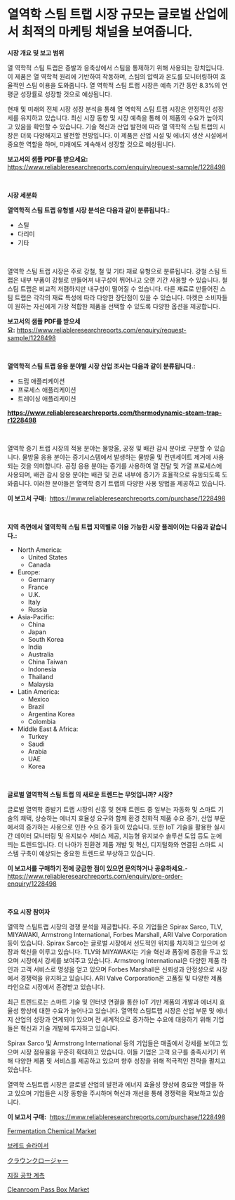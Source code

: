 <p><h1>열역학 스팀 트랩 시장 규모는 글로벌 산업에서 최적의 마케팅 채널을 보여줍니다.</h1></p><p><strong>시장 개요 및 보고 범위</strong></p>
<p><p>열 역학적 스팀 트랩은 증발과 응축상에서 스팀을 통제하기 위해 사용되는 장치입니다. 이 제품은 열 역학적 원리에 기반하여 작동하며, 스팀의 압력과 온도를 모니터링하여 효율적인 스팀 이용을 도와줍니다. 열 역학적 스팀 트랩 시장은 예측 기간 동안 8.3%의 연평균 성장률로 성장할 것으로 예상됩니다.</p><p>현재 및 미래의 전체 시장 성장 분석을 통해 열 역학적 스팀 트랩 시장은 안정적인 성장세를 유지하고 있습니다. 최신 시장 동향 및 시장 예측을 통해 이 제품의 수요가 높아지고 있음을 확인할 수 있습니다. 기술 혁신과 산업 발전에 따라 열 역학적 스팀 트랩의 시장은 더욱 다양해지고 발전할 전망입니다. 이 제품은 산업 시설 및 에너지 생산 시설에서 중요한 역할을 하며, 미래에도 계속해서 성장할 것으로 예상됩니다.</p></p>
<p><strong>보고서의 샘플 PDF를 받으세요:</strong> <a href="https://www.reliableresearchreports.com/enquiry/request-sample/1228498">https://www.reliableresearchreports.com/enquiry/request-sample/1228498</a></p>
<p>&nbsp;</p>
<p><strong>시장 세분화</strong></p>
<p><strong>열역학적 스팀 트랩 유형별 시장 분석은 다음과 같이 분류됩니다.:</strong></p>
<p><ul><li>스틸</li><li>다리미</li><li>기타</li></ul></p>
<p>&nbsp;</p>
<p><p>열역학 스팀 트랩 시장은 주로 강철, 철 및 기타 재료 유형으로 분류됩니다. 강철 스팀 트랩은 내부 부품이 강철로 만들어져 내구성이 뛰어나고 오랜 기간 사용할 수 있습니다. 철 스팀 트랩은 비교적 저렴하지만 내구성이 떨어질 수 있습니다. 다른 재료로 만들어진 스팀 트랩은 각각의 재료 특성에 따라 다양한 장단점이 있을 수 있습니다. 마켓은 소비자들이 원하는 자신에게 가장 적합한 제품을 선택할 수 있도록 다양한 옵션을 제공합니다.</p></p>
<p><strong>보고서의 샘플 PDF를 받으세요:</strong>&nbsp;<a href="https://www.reliableresearchreports.com/enquiry/request-sample/1228498">https://www.reliableresearchreports.com/enquiry/request-sample/1228498</a></p>
<p>&nbsp;</p>
<p><strong> 열역학적 스팀 트랩 응용 분야별 시장 산업 조사는 다음과 같이 분류됩니다.:</strong></p>
<p><ul><li>드립 애플리케이션</li><li>프로세스 애플리케이션</li><li>트레이싱 애플리케이션</li></ul></p>
<p><strong><a href="https://www.reliableresearchreports.com/thermodynamic-steam-trap-r1228498">https://www.reliableresearchreports.com/thermodynamic-steam-trap-r1228498</a></strong></p>
<p>&nbsp;</p>
<p><p>열역학 증기 트랩 시장의 적용 분야는 물방울, 공정 및 배관 감시 분야로 구분할 수 있습니다. 물방울 응용 분야는 증기시스템에서 발생하는 물방울 및 컨덴세이트 제거에 사용되는 것을 의미합니다. 공정 응용 분야는 증기를 사용하여 열 전달 및 가열 프로세스에 사용되며, 배관 감시 응용 분야는 배관 및 관로 내부에 증기가 효율적으로 유동되도록 도와줍니다. 이러한 분야들은 열역학 증기 트랩의 다양한 사용 방법을 제공하고 있습니다.</p></p>
<p><strong>이 보고서 구매:</strong>&nbsp; <a href="https://www.reliableresearchreports.com/purchase/1228498">https://www.reliableresearchreports.com/purchase/1228498</a></p>
<p>&nbsp;</p>
<p><strong>지역 측면에서 열역학적 스팀 트랩 지역별로 이용 가능한 시장 플레이어는 다음과 같습니다.:</strong></p>
<p><ul>
    <li>
        North America:
        <ul>
            <li>United States</li>
            <li>Canada</li>
        </ul>
    </li>
    <li>
        Europe:
        <ul>
            <li>Germany</li>
            <li>France</li>
            <li>U.K.</li>
            <li>Italy</li>
            <li>Russia</li>
        </ul>
    </li>
    <li>
        Asia-Pacific:
        <ul>
            <li>China</li>
            <li>Japan</li>
            <li>South Korea</li>
            <li>India</li>
            <li>Australia</li>
            <li>China Taiwan</li>
            <li>Indonesia</li>
            <li>Thailand</li>
            <li>Malaysia</li>
        </ul>
    </li>
    <li>
        Latin America:
        <ul>
            <li>Mexico</li>
            <li>Brazil</li>
            <li>Argentina Korea</li>
            <li>Colombia</li>
        </ul>
    </li>
    <li>
        Middle East & Africa:
        <ul>
            <li>Turkey</li>
            <li>Saudi</li>
            <li>Arabia</li>
            <li>UAE</li>
            <li>Korea</li>
        </ul>
    </li>
    </ul></p>
<p>&nbsp;</p>
<p><strong>글로벌 열역학적 스팀 트랩 의 새로운 트렌드는 무엇입니까? 시장?</strong></p>
<p><p>글로벌 열역학 증발기 트랩 시장의 신흥 및 현재 트렌드 중 일부는 자동화 및 스마트 기술의 채택, 상승하는 에너지 효율성 요구와 함께 환경 친화적 제품 수요 증가, 산업 부문에서의 증가하는 사용으로 인한 수요 증가 등이 있습니다. 또한 IoT 기술을 활용한 실시간 데이터 모니터링 및 유지보수 서비스 제공, 지능형 유지보수 솔루션 도입 등도 눈에 띄는 트렌드입니다. 더 나아가 친환경 제품 개발 및 혁신, 디지털화와 연결된 스마트 시스템 구축이 예상되는 중요한 트렌드로 부상하고 있습니다.</p></p>
<p><strong>이 보고서를 구매하기 전에 궁금한 점이 있으면 문의하거나 공유하세요.</strong>- <a href="https://www.reliableresearchreports.com/enquiry/pre-order-enquiry/1228498">https://www.reliableresearchreports.com/enquiry/pre-order-enquiry/1228498</a></p>
<p>&nbsp;</p>
<p><strong>주요 시장 참여자</strong></p>
<p><p>열역학 스팀트랩 시장의 경쟁 분석을 제공합니다. 주요 기업들은 Spirax Sarco, TLV, MIYAWAKI, Armstrong International, Forbes Marshall, ARI Valve Corporation 등이 있습니다. Spirax Sarco는 글로벌 시장에서 선도적인 위치를 차지하고 있으며 성장과 혁신을 이루고 있습니다. TLV와 MIYAWAKI는 기술 혁신과 품질에 중점을 두고 있으며 시장에서 강세를 보여주고 있습니다. Armstrong International은 다양한 제품 라인과 고객 서비스로 명성을 얻고 있으며 Forbes Marshall은 신뢰성과 안정성으로 시장에서 경쟁력을 유지하고 있습니다. ARI Valve Corporation은 고품질 및 다양한 제품 라인으로 시장에서 존경받고 있습니다.</p><p>최근 트렌드로는 스마트 기술 및 인터넷 연결을 통한 IoT 기반 제품의 개발과 에너지 효율성 향상에 대한 수요가 늘어나고 있습니다. 열역학 스팀트랩 시장은 산업 부문 및 에너지 산업의 성장과 연계되어 있으며 전 세계적으로 증가하는 수요에 대응하기 위해 기업들은 혁신과 기술 개발에 투자하고 있습니다.</p><p>Spirax Sarco 및 Armstrong International 등의 기업들은 매출에서 강세를 보이고 있으며 시장 점유율을 꾸준히 확대하고 있습니다. 이들 기업은 고객 요구를 충족시키기 위해 다양한 제품 및 서비스를 제공하고 있으며 향후 성장을 위해 적극적인 전략을 펼치고 있습니다.</p><p>열역학 스팀트랩 시장은 글로벌 산업의 발전과 에너지 효율성 향상에 중요한 역할을 하고 있으며 기업들은 시장 동향을 주시하며 혁신과 개선을 통해 경쟁력을 확보하고 있습니다.</p></p>
<p><strong>이 보고서 구매:</strong>&nbsp;&nbsp;<a href="https://www.reliableresearchreports.com/purchase/1228498">https://www.reliableresearchreports.com/purchase/1228498</a></p>
<p><p><a href="https://issuu.com/reportprime-2/docs/fermentation-chemical-market-size-2030.pptx">Fermentation Chemical Market</a></p><p><a href="https://github.com/vsoq0zknh59/Market-Research-Report-List-1/blob/main/160459929980.md">브레드 슬라이서</a></p><p><a href="https://github.com/MosesSpinka1914/Market-Research-Report-List-1/blob/main/138005932832.md">クラウンクロージャー</a></p><p><a href="https://github.com/Tristiarton768456/Market-Research-Report-List-1/blob/main/707304029981.md">지질 공학 계측</a></p><p><a href="https://view.publitas.com/reportprime-1/cleanroom-pass-box-market-insight-market-trends-growth-forecasted-from-2024-to-2031/">Cleanroom Pass Box Market</a></p></p>